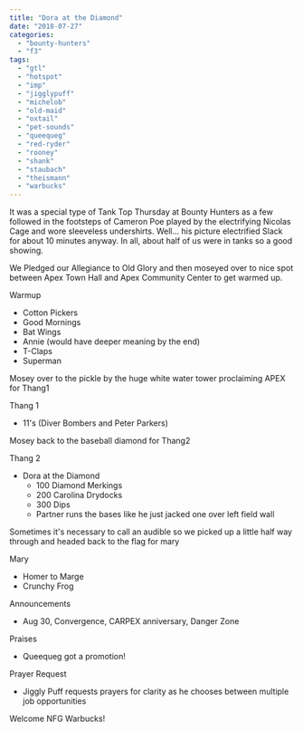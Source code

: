 ```yaml
---
title: "Dora at the Diamond"
date: "2018-07-27"
categories: 
  - "bounty-hunters"
  - "f3"
tags: 
  - "gtl"
  - "hotspot"
  - "imp"
  - "jigglypuff"
  - "michelob"
  - "old-maid"
  - "oxtail"
  - "pet-sounds"
  - "queequeg"
  - "red-ryder"
  - "rooney"
  - "shank"
  - "staubach"
  - "theismann"
  - "warbucks"
---
```


It was a special type of Tank Top Thursday at Bounty Hunters as a few followed in the footsteps of Cameron Poe played by the electrifying Nicolas Cage and wore sleeveless undershirts. Well... his picture electrified Slack for about 10 minutes anyway. In all, about half of us were in tanks so a good showing.

We Pledged our Allegiance to Old Glory and then moseyed over to nice spot between Apex Town Hall and Apex Community Center to get warmed up.

Warmup

- Cotton Pickers
- Good Mornings
- Bat Wings
- Annie (would have deeper meaning by the end)
- T-Claps
- Superman

Mosey over to the pickle by the huge white water tower proclaiming APEX for Thang1

Thang 1

- 11's (Diver Bombers and Peter Parkers)

Mosey back to the baseball diamond for Thang2

Thang 2

- Dora at the Diamond
    - 100 Diamond Merkings
    - 200 Carolina Drydocks
    - 300 Dips
    - Partner runs the bases like he just jacked one over left field wall

Sometimes it's necessary to call an audible so we picked up a little half way through and headed back to the flag for mary

Mary

- Homer to Marge
- Crunchy Frog

Announcements

- Aug 30, Convergence, CARPEX anniversary, Danger Zone

Praises

- Queequeg got a promotion!

Prayer Request

- Jiggly Puff requests prayers for clarity as he chooses between multiple job opportunities

Welcome NFG Warbucks!
